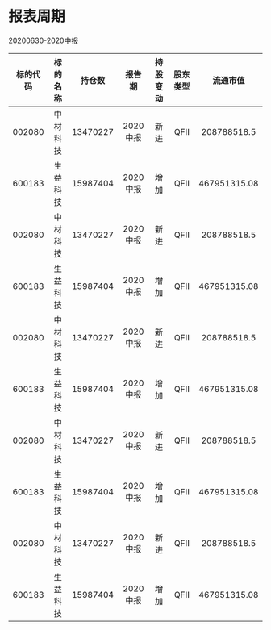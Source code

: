 # 报表周期 

20200630-2020中报

| 标的代码 | 标的名称 | 持仓数 | 报告期 | 持股变动 | 股东类型 | 流通市值 |
|:--:|:--:|:--:|:--:|:--:|:--:|:--:|
|002080|中材科技|13470227|2020中报|新进|QFII|208788518.5|
|600183|生益科技|15987404|2020中报|增加|QFII|467951315.08|
|002080|中材科技|13470227|2020中报|新进|QFII|208788518.5|
|600183|生益科技|15987404|2020中报|增加|QFII|467951315.08|
|002080|中材科技|13470227|2020中报|新进|QFII|208788518.5|
|600183|生益科技|15987404|2020中报|增加|QFII|467951315.08|
|002080|中材科技|13470227|2020中报|新进|QFII|208788518.5|
|600183|生益科技|15987404|2020中报|增加|QFII|467951315.08|
|002080|中材科技|13470227|2020中报|新进|QFII|208788518.5|
|600183|生益科技|15987404|2020中报|增加|QFII|467951315.08|
